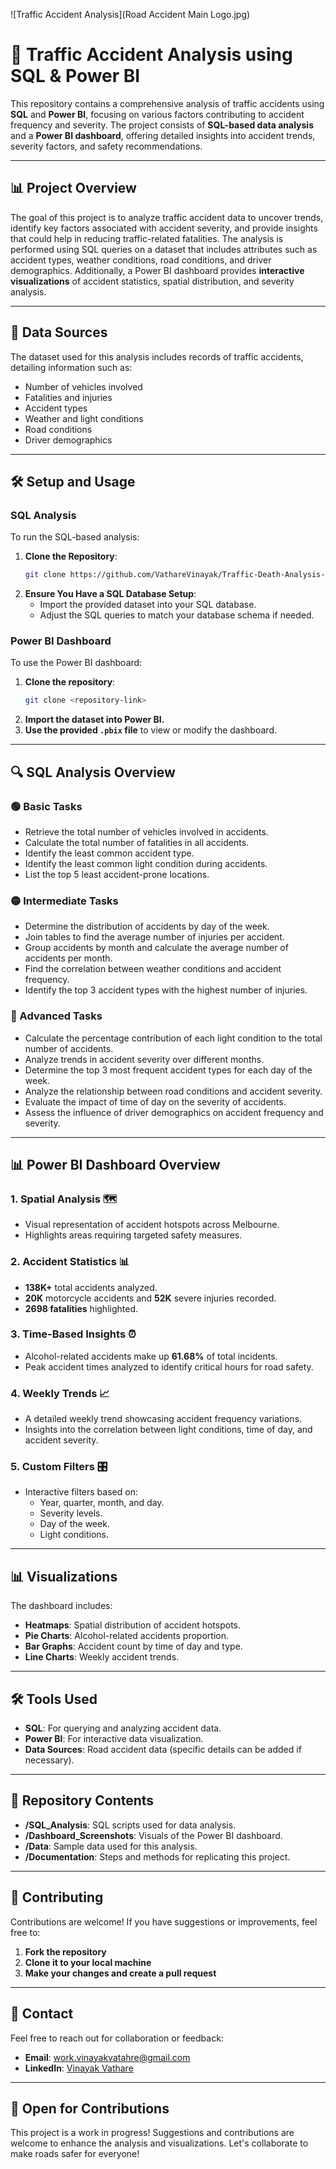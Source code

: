 ![Traffic Accident Analysis](Road Accident Main Logo.jpg)

# 🚦 Traffic Accident Analysis using SQL & Power BI

This repository contains a comprehensive analysis of traffic accidents using **SQL** and **Power BI**, focusing on various factors contributing to accident frequency and severity. The project consists of **SQL-based data analysis** and a **Power BI dashboard**, offering detailed insights into accident trends, severity factors, and safety recommendations.

---

## 📊 Project Overview

The goal of this project is to analyze traffic accident data to uncover trends, identify key factors associated with accident severity, and provide insights that could help in reducing traffic-related fatalities. The analysis is performed using SQL queries on a dataset that includes attributes such as accident types, weather conditions, road conditions, and driver demographics. Additionally, a Power BI dashboard provides **interactive visualizations** of accident statistics, spatial distribution, and severity analysis.

---

## 📁 Data Sources

The dataset used for this analysis includes records of traffic accidents, detailing information such as:
- Number of vehicles involved
- Fatalities and injuries
- Accident types
- Weather and light conditions
- Road conditions
- Driver demographics

---

## 🛠️ Setup and Usage

### SQL Analysis

To run the SQL-based analysis:
1. **Clone the Repository**:
   ```bash
   git clone https://github.com/VathareVinayak/Traffic-Death-Analysis-SQL.git
   ```
2. **Ensure You Have a SQL Database Setup**:
   - Import the provided dataset into your SQL database.
   - Adjust the SQL queries to match your database schema if needed.

### Power BI Dashboard

To use the Power BI dashboard:
1. **Clone the repository**:
   ```bash
   git clone <repository-link>
   ```
2. **Import the dataset into Power BI.**
3. **Use the provided `.pbix` file** to view or modify the dashboard.

---

## 🔍 SQL Analysis Overview

### 🟢 Basic Tasks
- Retrieve the total number of vehicles involved in accidents.
- Calculate the total number of fatalities in all accidents.
- Identify the least common accident type.
- Identify the least common light condition during accidents.
- List the top 5 least accident-prone locations.

### 🟡 Intermediate Tasks
- Determine the distribution of accidents by day of the week.
- Join tables to find the average number of injuries per accident.
- Group accidents by month and calculate the average number of accidents per month.
- Find the correlation between weather conditions and accident frequency.
- Identify the top 3 accident types with the highest number of injuries.

### 🔴 Advanced Tasks
- Calculate the percentage contribution of each light condition to the total number of accidents.
- Analyze trends in accident severity over different months.
- Determine the top 3 most frequent accident types for each day of the week.
- Analyze the relationship between road conditions and accident severity.
- Evaluate the impact of time of day on the severity of accidents.
- Assess the influence of driver demographics on accident frequency and severity.

---

## 📊 Power BI Dashboard Overview

### 1. Spatial Analysis 🗺️
- Visual representation of accident hotspots across Melbourne.
- Highlights areas requiring targeted safety measures.

### 2. Accident Statistics 📊
- **138K+** total accidents analyzed.
- **20K** motorcycle accidents and **52K** severe injuries recorded.
- **2698 fatalities** highlighted.

### 3. Time-Based Insights ⏰
- Alcohol-related accidents make up **61.68%** of total incidents.
- Peak accident times analyzed to identify critical hours for road safety.

### 4. Weekly Trends 📈
- A detailed weekly trend showcasing accident frequency variations.
- Insights into the correlation between light conditions, time of day, and accident severity.

### 5. Custom Filters 🎛️
- Interactive filters based on:
  - Year, quarter, month, and day.
  - Severity levels.
  - Day of the week.
  - Light conditions.

---

## 📊 Visualizations

The dashboard includes:
- **Heatmaps**: Spatial distribution of accident hotspots.
- **Pie Charts**: Alcohol-related accidents proportion.
- **Bar Graphs**: Accident count by time of day and type.
- **Line Charts**: Weekly accident trends.

---

## 🛠️ Tools Used
- **SQL**: For querying and analyzing accident data.
- **Power BI**: For interactive data visualization.
- **Data Sources**: Road accident data (specific details can be added if necessary).

---

## 📂 Repository Contents
- **/SQL_Analysis**: SQL scripts used for data analysis.
- **/Dashboard_Screenshots**: Visuals of the Power BI dashboard.
- **/Data**: Sample data used for this analysis.
- **/Documentation**: Steps and methods for replicating this project.

---

## 🤝 Contributing

Contributions are welcome! If you have suggestions or improvements, feel free to:
1. **Fork the repository**
2. **Clone it to your local machine**
3. **Make your changes and create a pull request**

---

## 📧 Contact

Feel free to reach out for collaboration or feedback:
- **Email**: work.vinayakvatahre@gmail.com
- **LinkedIn**: [Vinayak Vathare](https://www.linkedin.com/in/vinayak-vathare-4bb135279/)

---

## 🌟 Open for Contributions

This project is a work in progress! Suggestions and contributions are welcome to enhance the analysis and visualizations. Let's collaborate to make roads safer for everyone!
